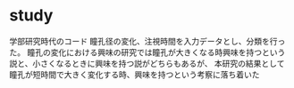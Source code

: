 # study
学部研究時代のコード
瞳孔径の変化、注視時間を入力データとし、分類を行った。
瞳孔の変化における興味の研究では瞳孔が大きくなる時興味を持つという説と、小さくなるときに興味を持つ説がどちらもあるが、
本研究の結果として瞳孔が短時間で大きく変化する時、興味を持つという考察に落ち着いた
